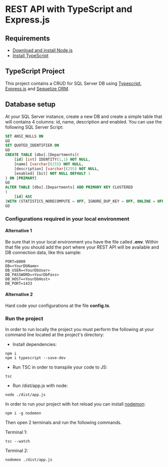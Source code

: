 # REST API with TypeScript and Express.js

## Requirements

- [Download and install Node.js](https://nodejs.org/es/download/)
- [Install TypeScript](https://www.typescriptlang.org/download)

## TypeScript Project

This project contains a CRUD for SQL Server DB using [Typescript](https://www.typescriptlang.org/), [Express.js](https://expressjs.com/es/) and [Sequelize ORM](https://sequelize.org/).

## Database setup

At your SQL Server instance, create a new DB and create a simple table that will contains 4 columns: id, name, description and enabled. You can use the following SQL Server Script:

```SQL
SET ANSI_NULLS ON
GO
SET QUOTED_IDENTIFIER ON
GO
CREATE TABLE [dbo].[Departments](
    [id] [int] IDENTITY(1,1) NOT NULL,
    [name] [varchar](255) NOT NULL,
    [description] [varchar](255) NOT NULL,
    [enabled] [bit] NOT NULL DEFAULT 1
) ON [PRIMARY]
GO
ALTER TABLE [dbo].[Departments] ADD PRIMARY KEY CLUSTERED 
(
    [id] ASC
)WITH (STATISTICS_NORECOMPUTE = OFF, IGNORE_DUP_KEY = OFF, ONLINE = OFF, OPTIMIZE_FOR_SEQUENTIAL_KEY = OFF) ON [PRIMARY]
GO
```

### Configurations required in your local environment

#### Alternative 1

Be sure that in your local environment you have the file called **.env**. Within that file you should add the port where your REST API will be available and DB connection data, like this sample:

```ENV
PORT=8000
DB=<YourDbName>
DB_USER=<YourDbUser>
DB_PASSWORD=<YourDbPass>
DB_HOST=<YourDbHost>
DB_PORT=1433
```

#### Alternative 2

Hard code your configurations at the file **config.ts**.

### Run the project

In order to run locally the project you must perform the following at your command line located at the project's directory:

- Install dependencies:

```shell
npm i
npm i typescript --save-dev
```

- Run TSC in order to transpile your code to JS:

```shell
tsc
```

- Run /dist/app.js with node:

```shell
node ./dist/app.js
```

In order to run your project with hot reload you can install [nodemon](https://nodemon.io/):

```shell
npm i -g nodemon
```

Then open 2 terminals and run the following commands.

Terminal 1:

```shell
tsc --watch
```

Terminal 2:

```shell
nodemon ./dist/app.js
```
